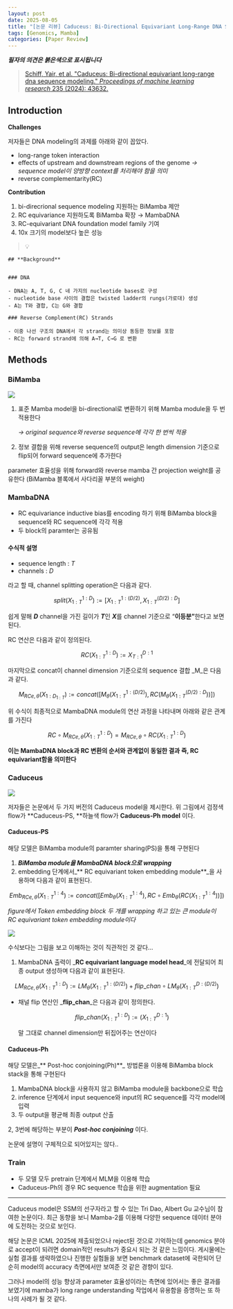 ```yaml
---
layout: post
date: 2025-08-05
title: "[논문 리뷰] Caduceus: Bi-Directional Equivariant Long-Range DNA Sequence Modeling"
tags: [Genomics, Mamba]
categories: [Paper Review]
---
```


<span class="notion-red">_**필자의 의견은 붉은색으로 표시됩니다**_</span>


> [Schiff, Yair, et al. "Caduceus: Bi-directional equivariant long-range dna sequence modeling." ](https://pmc.ncbi.nlm.nih.gov/articles/PMC12189541/)[_Proceedings of machine learning research_](https://pmc.ncbi.nlm.nih.gov/articles/PMC12189541/)[ 235 (2024): 43632.](https://pmc.ncbi.nlm.nih.gov/articles/PMC12189541/)



## Introduction


**Challenges**


저자들은 DNA modeling의 과제를 아래와 같이 꼽았다.

- long-range token interaction
- effects of upstream and downstream regions of the genome 
_→ sequence model이 양방향 context를 처리해야 함을 의미_
- reverse complementarity(RC)

**Contribution**

1. bi-direcrional sequence modeling 지원하는 BiMamba 제안
1. RC equivariance 지원하도록 BiMamba 확장 → MambaDNA
1. RC-equivariant DNA foundation model family 기여
1. 10x 크기의 model보다 높은 성능

> 💡 


	## **Background**


	### DNA

	- DNA는 A, T, G, C 네 가지의 nucleotide bases로 구성
	- nucleotide base 사이의 결합은 twisted ladder의 rungs(가로대) 생성
	- A는 T와 결합, C는 G와 결합

	### Reverse Complement(RC) Strands

	- 이중 나선 구조의 DNA에서 각 strand는 의미상 동등한 정보를 포함
	- RC는 forward strand에 의해 A→T, C→G 로 변환


## Methods



### BiMamba


![](https://prod-files-secure.s3.us-west-2.amazonaws.com/542b861c-36a8-4051-84e5-8804b6728dba/2c247d59-7815-4980-99f0-8f0d21f445a7/image.png?X-Amz-Algorithm=AWS4-HMAC-SHA256&X-Amz-Content-Sha256=UNSIGNED-PAYLOAD&X-Amz-Credential=ASIAZI2LB466SIWPA2W2%2F20250819%2Fus-west-2%2Fs3%2Faws4_request&X-Amz-Date=20250819T180108Z&X-Amz-Expires=3600&X-Amz-Security-Token=IQoJb3JpZ2luX2VjEHkaCXVzLXdlc3QtMiJHMEUCIQCCyPn3Ganj6tSxnzXmtl9087bCkRg2Q1b3cH%2FY8CFkAAIgGzSVZGdfU14k04VMBqyg%2BjnxMU6nHKwWTWaKYQj4O%2BQqiAQIwv%2F%2F%2F%2F%2F%2F%2F%2F%2F%2FARAAGgw2Mzc0MjMxODM4MDUiDFQo0pA%2BRAvTmFrRUyrcA92hgQwK%2BeWUbvnOjGKuHIWnsCkRqetbuwhtL4jsRh%2F%2B0Szl54i0rgB2yo2XuRRKVPtcRm3xlJYzd1sNgDPjR5MrcDT8lsbcQlHGySWyIFM0%2Bt1hU%2Fm%2F0k7WahM9peZIRYg79G206EPeogQLk4T3HRkEVkyTWBIZLWedJ2PSWcZwDHJGGx4KsnkQojZUTP07KJ%2BXnQV38YBR29mEDYo2RDJ8LF81Tuib04x3eZnwQGYjPV0tyE%2B54W0LP%2BEHv1ATNuU%2Bt34C22%2FejK4iheaM7EA%2BpUatqeepuq8uBIlrjS%2FoO3Odl3y9oAI3DSTiaKBocnH5txtqsPwk7mR1uPd2U39WsnKSbXu0T93ZWPKpE%2BcGAteswMOET25I%2F%2Byv1sfYCHovCZNs76zorgALlZL29rotbdV%2Beyd3Uu8L%2F670G17KIzyc%2Bm7qn%2FkSKplBx5ttg%2F3ESj2Hp%2Bt1DVgzTNBGLIoo1oN9hyDcs4A2Jznc%2BrJFJgZ7%2FGvK3QmrRWpbPezKRhfw%2F%2Fvqh%2FizwO2UOFHCYvsD2GInDdBaU0S51YOgR9vNmT5KXG0DYKHVv9i5A%2B0fYwBpXIex2ek4b1%2FLZB9BKvYVB7Mjn7KXi883mKpC8SSKpyMEg%2FXcBah1XJWbMOvUksUGOqUBBUnSPVAKBaQ3qYiFyh%2BdzfaTLQbVL4KJpsuhsEevNVLET7n0Sfcprr2%2FhGnGEgGI0A%2BwaVHoQtVJp1fqlLbo0HiUUuoAL5Stk4%2BlVec0LNlel%2B1hWl6mBcK%2BcsShnoYQWIyc04%2FZBNwvEPkPPaBrdh%2FcJCkSvsQipuuvxlIZ%2FlqmNz%2F4auxuYA2THrM2AzjMBbGi33eo9l%2F8CKvyi25mgmZiARTH&X-Amz-Signature=92966b11775b4874ec467fae9c1cbd54f3385754422a3c7beb0ef7d218e57576&X-Amz-SignedHeaders=host&x-amz-checksum-mode=ENABLED&x-id=GetObject)

1. 표준 Mamba model을 bi-directional로 변환하기 위해 Mamba module을 두 번 적용한다

	_→ original sequence와 reverse sequence에 각각 한 번씩 적용_

1. 정보 결합을 위해 reverse sequence의 output은 length dimension 기준으로 flip되어 forward sequence에 추가한다

parameter 효율성을 위해 forward와 reverse mamba 간 projection weight를 공유한다 (BiMamba 블록에서 사다리꼴 부분의 weight)



### MambaDNA

- RC equivariance inductive bias를 encoding 하기 위해 BiMamba block을 sequence와 RC sequence에 각각 적용
- 두 block의 paramter는 공유됨


#### 수식적 설명

- sequence length : _T_
- channels : _D_

라고 할 때,  channel splitting operation은 다음과 같다.


$$
split(X^{1:D}_{1:T}):=[X^{1:(D/2)}_{1:T},X^{(D/2):D}_{1:T}]
$$


<span class="notion-red">쉽게 말해 </span><span class="notion-red">_**D**_</span><span class="notion-red"> channel을 가진 길이가 </span><span class="notion-red">_**T**_</span><span class="notion-red">인 </span><span class="notion-red">_**X**_</span><span class="notion-red">를 channel 기준으로 “</span><span class="notion-red">**이등분”**</span><span class="notion-red">한다고 보면 된다.</span>


RC 연산은 다음과 같이 정의된다.


$$
RC(X^{1:D}_{1:T}):=X^{D:1}_{T:1}
$$


마지막으로 concat이 channel dimension 기준으로의 sequence 결합 _M_은 다음과 같다.


$$
M_{RCe,\theta}(X_{1:D_{1:T}}):=concat([M_{\theta}(X^{1:(D/2)}_{1:T}),RC(M_{\theta}(X^{(D/2):D}_{1:T}))])
$$


위 수식이 최종적으로 MambaDNA module의 연산 과정을 나타내며 아래와 같은 관계를 가진다


$$
RC\circ M_{RCe,\theta}(X^{1:D}_{1:T}) = M_{RCe,\theta} \circ RC(X^{1:D}_{1:T})
$$


**이는 MambaDNA block과 RC 변환의 순서와 관계없이 동일한 결과 즉, RC equivariant함을 의미한다**



### Caduceus


![](https://prod-files-secure.s3.us-west-2.amazonaws.com/542b861c-36a8-4051-84e5-8804b6728dba/f94a60d7-8145-473b-aef9-7c68d3ec604a/image.png?X-Amz-Algorithm=AWS4-HMAC-SHA256&X-Amz-Content-Sha256=UNSIGNED-PAYLOAD&X-Amz-Credential=ASIAZI2LB466SIWPA2W2%2F20250819%2Fus-west-2%2Fs3%2Faws4_request&X-Amz-Date=20250819T180109Z&X-Amz-Expires=3600&X-Amz-Security-Token=IQoJb3JpZ2luX2VjEHkaCXVzLXdlc3QtMiJHMEUCIQCCyPn3Ganj6tSxnzXmtl9087bCkRg2Q1b3cH%2FY8CFkAAIgGzSVZGdfU14k04VMBqyg%2BjnxMU6nHKwWTWaKYQj4O%2BQqiAQIwv%2F%2F%2F%2F%2F%2F%2F%2F%2F%2FARAAGgw2Mzc0MjMxODM4MDUiDFQo0pA%2BRAvTmFrRUyrcA92hgQwK%2BeWUbvnOjGKuHIWnsCkRqetbuwhtL4jsRh%2F%2B0Szl54i0rgB2yo2XuRRKVPtcRm3xlJYzd1sNgDPjR5MrcDT8lsbcQlHGySWyIFM0%2Bt1hU%2Fm%2F0k7WahM9peZIRYg79G206EPeogQLk4T3HRkEVkyTWBIZLWedJ2PSWcZwDHJGGx4KsnkQojZUTP07KJ%2BXnQV38YBR29mEDYo2RDJ8LF81Tuib04x3eZnwQGYjPV0tyE%2B54W0LP%2BEHv1ATNuU%2Bt34C22%2FejK4iheaM7EA%2BpUatqeepuq8uBIlrjS%2FoO3Odl3y9oAI3DSTiaKBocnH5txtqsPwk7mR1uPd2U39WsnKSbXu0T93ZWPKpE%2BcGAteswMOET25I%2F%2Byv1sfYCHovCZNs76zorgALlZL29rotbdV%2Beyd3Uu8L%2F670G17KIzyc%2Bm7qn%2FkSKplBx5ttg%2F3ESj2Hp%2Bt1DVgzTNBGLIoo1oN9hyDcs4A2Jznc%2BrJFJgZ7%2FGvK3QmrRWpbPezKRhfw%2F%2Fvqh%2FizwO2UOFHCYvsD2GInDdBaU0S51YOgR9vNmT5KXG0DYKHVv9i5A%2B0fYwBpXIex2ek4b1%2FLZB9BKvYVB7Mjn7KXi883mKpC8SSKpyMEg%2FXcBah1XJWbMOvUksUGOqUBBUnSPVAKBaQ3qYiFyh%2BdzfaTLQbVL4KJpsuhsEevNVLET7n0Sfcprr2%2FhGnGEgGI0A%2BwaVHoQtVJp1fqlLbo0HiUUuoAL5Stk4%2BlVec0LNlel%2B1hWl6mBcK%2BcsShnoYQWIyc04%2FZBNwvEPkPPaBrdh%2FcJCkSvsQipuuvxlIZ%2FlqmNz%2F4auxuYA2THrM2AzjMBbGi33eo9l%2F8CKvyi25mgmZiARTH&X-Amz-Signature=2e8fba7fca31fc5a6f845b5677383d66611a0b8a57fbe302045519edc2931ccd&X-Amz-SignedHeaders=host&x-amz-checksum-mode=ENABLED&x-id=GetObject)


저자들은 논문에서 두 가지 버전의 Caduceus model을 제시한다. 위 그림에서 검정색 flow가 **Caduceus-PS, **하늘색 flow가 **Caduceus-Ph model** 이다.



#### Caduceus-PS


해당 모델은 BiMamba module의 paramter sharing(PS)을 통해 구현된다

1. _**BiMamba module을 MambaDNA block으로 wrapping**_
1. embedding 단계에서_** RC equivariant token embedding module**_을 사용하며 다음과 같이 표현된다.

$$
Emb_{RCe,\theta}(X^{1:4}_{1:T}):=concat([Emb_{\theta}(X^{1:4}_{1:T}),RC \circ Emb_{\theta}(RC(X^{1:4}_{1:T}))])
$$


_figure에서 Token embedding block 두 개를 wrapping 하고 있는 큰 module이 RC equivariant token embedding module이다_


![](https://prod-files-secure.s3.us-west-2.amazonaws.com/542b861c-36a8-4051-84e5-8804b6728dba/b175e4da-71eb-4e91-8c23-a06dabe673c9/image.png?X-Amz-Algorithm=AWS4-HMAC-SHA256&X-Amz-Content-Sha256=UNSIGNED-PAYLOAD&X-Amz-Credential=ASIAZI2LB466SIWPA2W2%2F20250819%2Fus-west-2%2Fs3%2Faws4_request&X-Amz-Date=20250819T180109Z&X-Amz-Expires=3600&X-Amz-Security-Token=IQoJb3JpZ2luX2VjEHkaCXVzLXdlc3QtMiJHMEUCIQCCyPn3Ganj6tSxnzXmtl9087bCkRg2Q1b3cH%2FY8CFkAAIgGzSVZGdfU14k04VMBqyg%2BjnxMU6nHKwWTWaKYQj4O%2BQqiAQIwv%2F%2F%2F%2F%2F%2F%2F%2F%2F%2FARAAGgw2Mzc0MjMxODM4MDUiDFQo0pA%2BRAvTmFrRUyrcA92hgQwK%2BeWUbvnOjGKuHIWnsCkRqetbuwhtL4jsRh%2F%2B0Szl54i0rgB2yo2XuRRKVPtcRm3xlJYzd1sNgDPjR5MrcDT8lsbcQlHGySWyIFM0%2Bt1hU%2Fm%2F0k7WahM9peZIRYg79G206EPeogQLk4T3HRkEVkyTWBIZLWedJ2PSWcZwDHJGGx4KsnkQojZUTP07KJ%2BXnQV38YBR29mEDYo2RDJ8LF81Tuib04x3eZnwQGYjPV0tyE%2B54W0LP%2BEHv1ATNuU%2Bt34C22%2FejK4iheaM7EA%2BpUatqeepuq8uBIlrjS%2FoO3Odl3y9oAI3DSTiaKBocnH5txtqsPwk7mR1uPd2U39WsnKSbXu0T93ZWPKpE%2BcGAteswMOET25I%2F%2Byv1sfYCHovCZNs76zorgALlZL29rotbdV%2Beyd3Uu8L%2F670G17KIzyc%2Bm7qn%2FkSKplBx5ttg%2F3ESj2Hp%2Bt1DVgzTNBGLIoo1oN9hyDcs4A2Jznc%2BrJFJgZ7%2FGvK3QmrRWpbPezKRhfw%2F%2Fvqh%2FizwO2UOFHCYvsD2GInDdBaU0S51YOgR9vNmT5KXG0DYKHVv9i5A%2B0fYwBpXIex2ek4b1%2FLZB9BKvYVB7Mjn7KXi883mKpC8SSKpyMEg%2FXcBah1XJWbMOvUksUGOqUBBUnSPVAKBaQ3qYiFyh%2BdzfaTLQbVL4KJpsuhsEevNVLET7n0Sfcprr2%2FhGnGEgGI0A%2BwaVHoQtVJp1fqlLbo0HiUUuoAL5Stk4%2BlVec0LNlel%2B1hWl6mBcK%2BcsShnoYQWIyc04%2FZBNwvEPkPPaBrdh%2FcJCkSvsQipuuvxlIZ%2FlqmNz%2F4auxuYA2THrM2AzjMBbGi33eo9l%2F8CKvyi25mgmZiARTH&X-Amz-Signature=87eab25b39b8229fa849fd1f248bc3e0ebcf39bef8998118baf33fdd91578a7f&X-Amz-SignedHeaders=host&x-amz-checksum-mode=ENABLED&x-id=GetObject)


<span class="notion-red">수식보다는 그림을 보고 이해하는 것이 직관적인 것 같다…</span>

1. MambaDNA 출력이 _**RC equivariant language model head**_에 전달되어 최종 output 생성하며 다음과 같이 표현된다.

$$
LM_{RCe,\theta}(X^{1:D}_{1:T}):= LM_{\theta}(X^{1:(D/2)}_{1:T})+flip\_chan\circ LM_{\theta}(X^{D:(D/2)}_{1:T})
$$

- 채널 flip 연산인 _**flip\_chan**_은 다음과 같이 정의한다.

	$$
	flip\_chan(X^{1:D}_{1:T}):=(X^{D:1}_{1:T})
	$$


	말 그대로 channel dimension만 뒤집어주는 연산이다



#### Caduceus-Ph


해당 모델은_** Post-hoc conjoining(Ph)**_ 방법론을 이용해 BiMamba block stack을 통해 구현된다

1. MambaDNA block을 사용하지 않고 BiMamba module을 backbone으로 학습
1. inference 단계에서 input sequence와 input의 RC sequence를 각각 model에 입력
1. 두 output을 평균해 최종 output 산출

2, 3번에 해당하는 부분이 _**Post-hoc conjoining**_ 이다.


<span class="notion-red">논문에 설명이 구체적으로 되어있지는 않다..</span>



### Train

- 두 모델 모두 pretrain 단계에서 MLM을 이용해 학습
- Caduceus-Ph의 경우 RC sequence 학습을 위한 augmentation 필요

---


<span class="notion-red">Caduceus model은 SSM의 선구자라고 할 수 있는 Tri Dao, Albert Gu 교수님이 참여한 논문이다. 최근 동향을 보니 Mamba-2를 이용해 다양한 sequence 데이터 분야에 도전하는 것으로 보인다.</span>


<span class="notion-red">해당 논문은 ICML 2025에 제출되었으나 reject된 것으로 기억하는데 genomics 분야로 accept이 되려면 domain적인 results가 중요시 되는 것 같은 느낌이다. 게시물에는 실험 결과를 생략하였으나 진행한 실험들을 보면 benchmark dataset에 국한되어 단순히 model의 accuracy 측면에서만 보여준 것 같은 경향이 있다.</span>


<span class="notion-red">그러나 model의 성능 향상과 parameter 효율성이라는 측면에 있어서는 좋은 결과를 보였기에 mamba가 long range understanding 작업에서 유용함을 증명하는 또 하나의 사례가 될 것 같다.</span>

